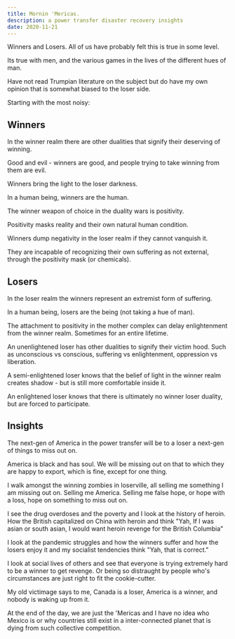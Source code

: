 ```yaml
---
title: Mornin 'Mericas.
description: a power transfer disaster recovery insights
date: 2020-11-21
---
```


Winners and Losers.  All of us have probably felt this is true in some level.

Its true with men, and the various games in the lives of the different hues of man.

Have not read Trumpian literature on the subject but do have my own opinion that is somewhat biased to the loser side.

Starting with the most noisy:

## Winners

In the winner realm there are other dualities that signify their deserving of winning.

Good and evil - winners are good, and people trying to take winning from them are evil.

Winners bring the light to the loser darkness.

In a human being, winners are the human.

The winner weapon of choice in the duality wars is positivity. 

Positivity masks reality and their own natural human condition.

Winners dump negativity in the loser realm if they cannot vanquish it.

They are incapable of recognizing their own suffering as not external, through the positivity mask (or chemicals).

## Losers

In the loser realm the winners represent an extremist form of suffering.

In a human being, losers are the being (not taking a hue of man).

The attachment to positivity in the mother complex can delay enlightenment from the winner realm.  Sometimes for an entire lifetime.

An unenlightened loser has other dualities to signify their victim hood. Such as unconscious vs conscious, suffering vs enlightenment, oppression vs liberation.

A semi-enlightened loser knows that the belief of light in the winner realm creates shadow - but is still more comfortable inside it.

An enlightened loser knows that there is ultimately no winner loser duality, but are forced to participate.

## Insights

The next-gen of America in the power transfer will be to a loser a next-gen of things to miss out on.

America is black and has soul. We will be missing out on that to which they are happy to export, which is fine, except for one thing.

I walk amongst the winning zombies in loserville, all selling me something I am missing out on.  Selling me America.  Selling me false hope, or hope with a loss, hope on something to miss out on.

I see the drug overdoses and the poverty and I look at the history of heroin.  How the British capitalized on China with heroin and think "Yah, If I was asian or south asian, I would want heroin revenge for the British Columbia"

I look at the pandemic struggles and how the winners suffer and how the losers enjoy it and my socialist tendencies think "Yah, that is correct."

I look at social lives of others and see that everyone is trying extremely hard to be a winner to get revenge.  Or being so distraught by people who's circumstances are just right to fit the cookie-cutter.

My old victimage says to me, Canada is a loser, America is a winner, and nobody is waking up from it.

At the end of the day, we are just the 'Mericas and I have no idea who Mexico is or why countries still exist in a inter-connected planet that is dying from such collective competition.
